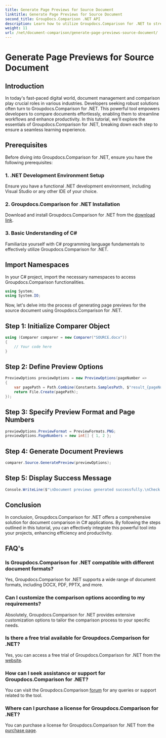 ```yaml
---
title: Generate Page Previews for Source Document
linktitle: Generate Page Previews for Source Document
second_title: GroupDocs.Comparison .NET API
description: Learn how to utilize Groupdocs.Comparison for .NET to streamline document comparison processes in your C# projects effectively.
weight: 11
url: /net/document-comparison/generate-page-previews-source-document/
---
```


# Generate Page Previews for Source Document

## Introduction
In today's fast-paced digital world, document management and comparison play crucial roles in various industries. Developers seeking robust solutions often turn to Groupdocs.Comparison for .NET. This powerful tool empowers developers to compare documents effortlessly, enabling them to streamline workflows and enhance productivity. In this tutorial, we'll explore the essentials of Groupdocs.Comparison for .NET, breaking down each step to ensure a seamless learning experience.
## Prerequisites
Before diving into Groupdocs.Comparison for .NET, ensure you have the following prerequisites:
### 1. .NET Development Environment Setup
Ensure you have a functional .NET development environment, including Visual Studio or any other IDE of your choice.
### 2. Groupdocs.Comparison for .NET Installation
Download and install Groupdocs.Comparison for .NET from the [download link](https://releases.groupdocs.com/comparison/net/).
### 3. Basic Understanding of C#
Familiarize yourself with C# programming language fundamentals to effectively utilize Groupdocs.Comparison for .NET.

## Import Namespaces
In your C# project, import the necessary namespaces to access Groupdocs.Comparison functionalities.

```csharp
using System;
using System.IO;
```

Now, let's delve into the process of generating page previews for the source document using Groupdocs.Comparison for .NET.
## Step 1: Initialize Comparer Object
```csharp
using (Comparer comparer = new Comparer("SOURCE.docx"))
{
    // Your code here
}
```
## Step 2: Define Preview Options
```csharp
PreviewOptions previewOptions = new PreviewOptions(pageNumber =>
{
    var pagePath = Path.Combine(Constants.SamplesPath, $"result_{pageNumber}.png");
    return File.Create(pagePath);
});
```
## Step 3: Specify Preview Format and Page Numbers
```csharp
previewOptions.PreviewFormat = PreviewFormats.PNG;
previewOptions.PageNumbers = new int[] { 1, 2 };
```
## Step 4: Generate Document Previews
```csharp
comparer.Source.GeneratePreview(previewOptions);
```
## Step 5: Display Success Message
```csharp
Console.WriteLine($"\nDocument previews generated successfully.\nCheck output in {Directory.GetCurrentDirectory()}.");
```

## Conclusion
In conclusion, Groupdocs.Comparison for .NET offers a comprehensive solution for document comparison in C# applications. By following the steps outlined in this tutorial, you can effectively integrate this powerful tool into your projects, enhancing efficiency and productivity.
## FAQ's
### Is Groupdocs.Comparison for .NET compatible with different document formats?
Yes, Groupdocs.Comparison for .NET supports a wide range of document formats, including DOCX, PDF, PPTX, and more.
### Can I customize the comparison options according to my requirements?
Absolutely, Groupdocs.Comparison for .NET provides extensive customization options to tailor the comparison process to your specific needs.
### Is there a free trial available for Groupdocs.Comparison for .NET?
Yes, you can access a free trial of Groupdocs.Comparison for .NET from the [website](https://releases.groupdocs.com/).
### How can I seek assistance or support for Groupdocs.Comparison for .NET?
You can visit the Groupdocs.Comparison [forum](https://forum.groupdocs.com/c/comparison/12) for any queries or support related to the tool.
### Where can I purchase a license for Groupdocs.Comparison for .NET?
You can purchase a license for Groupdocs.Comparison for .NET from the [purchase page](https://purchase.groupdocs.com/buy).
